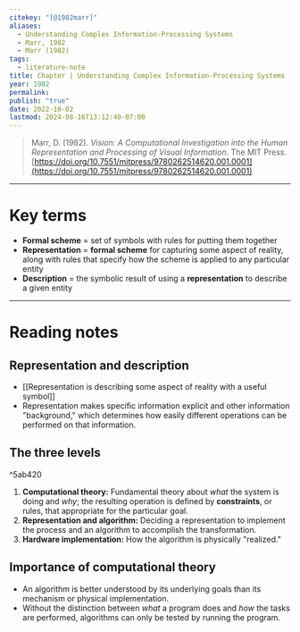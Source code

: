 ```yaml
---
citekey: "[@1982marr]"
aliases:
  - Understanding Complex Information-Processing Systems
  - Marr, 1982
  - Marr (1982)
tags:
  - literature-note
title: Chapter | Understanding Complex Information-Processing Systems
year: 1982
permalink: 
publish: "true"
date: 2022-10-02
lastmod: 2024-08-16T13:12:40-07:00
---
```

>Marr, D. (1982). _Vision: A Computational Investigation into the Human Representation and Processing of Visual Information_. The MIT Press. [https://doi.org/10.7551/mitpress/9780262514620.001.0001](https://doi.org/10.7551/mitpress/9780262514620.001.0001)

---
# Key terms

- **Formal scheme** = set of symbols with rules for putting them together
- **Representation** = **formal scheme** for capturing some aspect of reality, along with rules that specify how the scheme is applied to any particular entity
- **Description** = the symbolic result of using a **representation** to describe a given entity

---
# Reading notes

## Representation and description
- [[Representation is describing some aspect of reality with a useful symbol]]
- Representation makes specific information explicit and other information "background," which determines how easily different operations can be performed on that information.

## The three levels

^5ab420

1. **Computational theory:** Fundamental theory about *what* the system is doing and *why*; the resulting operation is defined by **constraints**, or rules, that appropriate for the particular goal.
2. **Representation and algorithm:** Deciding a representation to implement the process and an algorithm to accomplish the transformation.
3. **Hardware implementation:** How the algorithm is physically "realized."

## Importance of computational theory

- An algorithm is better understood by its underlying goals than its mechanism or physical implementation. 
- Without the distinction between *what* a program does and *how* the tasks are performed, algorithms can only be tested by running the program.